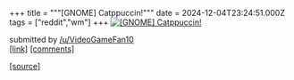 +++
title = """[GNOME] Catppuccin!"""
date = 2024-12-04T23:24:51.000Z
tags = ["reddit","wm"]
+++
[![[GNOME] Catppuccin!](https://preview.redd.it/1snv4rhe1x4e1.png?width=640&crop=smart&auto=webp&s=2e05a142f317995c0785efcff80593a930e8c08b "[GNOME] Catppuccin!")](https://www.reddit.com/r/unixporn/comments/1h6ui7x/gnome_catppuccin/)

submitted by [/u/VideoGameFan10](https://www.reddit.com/user/VideoGameFan10)  
[\[link\]](https://i.redd.it/1snv4rhe1x4e1.png) [\[comments\]](https://www.reddit.com/r/unixporn/comments/1h6ui7x/gnome_catppuccin/)

[[source]](https://www.reddit.com/r/unixporn/comments/1h6ui7x/gnome_catppuccin/)
